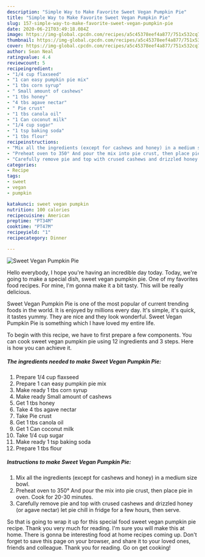 ```yaml
---
description: "Simple Way to Make Favorite Sweet Vegan Pumpkin Pie"
title: "Simple Way to Make Favorite Sweet Vegan Pumpkin Pie"
slug: 157-simple-way-to-make-favorite-sweet-vegan-pumpkin-pie
date: 2020-06-21T03:49:18.084Z
image: https://img-global.cpcdn.com/recipes/a5c45378eef4a877/751x532cq70/sweet-vegan-pumpkin-pie-recipe-main-photo.jpg
thumbnail: https://img-global.cpcdn.com/recipes/a5c45378eef4a877/751x532cq70/sweet-vegan-pumpkin-pie-recipe-main-photo.jpg
cover: https://img-global.cpcdn.com/recipes/a5c45378eef4a877/751x532cq70/sweet-vegan-pumpkin-pie-recipe-main-photo.jpg
author: Sean Neal
ratingvalue: 4.4
reviewcount: 5
recipeingredient:
- "1/4 cup flaxseed"
- "1 can easy pumpkin pie mix"
- "1 tbs corn syrup"
- " Small amount of cashews"
- "1 tbs honey"
- "4 tbs agave nectar"
- " Pie crust"
- "1 tbs canola oil"
- "1 Can coconut milk"
- "1/4 cup sugar"
- "1 tsp baking soda"
- "1 tbs flour"
recipeinstructions:
- "Mix all the ingredients (except for cashews and honey) in a medium size bowl."
- "Preheat oven to 350° And pour the mix into pie crust, then place pie in oven. Cook for 20-30 minutes."
- "Carefully remove pie and top with crused cashews and drizzled honey (or agave nectar) let pie chill in fridge for a few hours, then serve."
categories:
- Recipe
tags:
- sweet
- vegan
- pumpkin

katakunci: sweet vegan pumpkin 
nutrition: 100 calories
recipecuisine: American
preptime: "PT34M"
cooktime: "PT47M"
recipeyield: "1"
recipecategory: Dinner

---
```



![Sweet Vegan Pumpkin Pie](https://img-global.cpcdn.com/recipes/a5c45378eef4a877/751x532cq70/sweet-vegan-pumpkin-pie-recipe-main-photo.jpg)

Hello everybody, I hope you're having an incredible day today. Today, we're going to make a special dish, sweet vegan pumpkin pie. One of my favorites food recipes. For mine, I'm gonna make it a bit tasty. This will be really delicious.

Sweet Vegan Pumpkin Pie is one of the most popular of current trending foods in the world. It is enjoyed by millions every day. It's simple, it's quick, it tastes yummy. They are nice and they look wonderful. Sweet Vegan Pumpkin Pie is something which I have loved my entire life.




To begin with this recipe, we have to first prepare a few components. You can cook sweet vegan pumpkin pie using 12 ingredients and 3 steps. Here is how you can achieve it.

<!--inarticleads1-->

##### The ingredients needed to make Sweet Vegan Pumpkin Pie:

1. Prepare 1/4 cup flaxseed
1. Prepare 1 can easy pumpkin pie mix
1. Make ready 1 tbs corn syrup
1. Make ready  Small amount of cashews
1. Get 1 tbs honey
1. Take 4 tbs agave nectar
1. Take  Pie crust
1. Get 1 tbs canola oil
1. Get 1 Can coconut milk
1. Take 1/4 cup sugar
1. Make ready 1 tsp baking soda
1. Prepare 1 tbs flour




<!--inarticleads2-->

##### Instructions to make Sweet Vegan Pumpkin Pie:

1. Mix all the ingredients (except for cashews and honey) in a medium size bowl.
1. Preheat oven to 350° And pour the mix into pie crust, then place pie in oven. Cook for 20-30 minutes.
1. Carefully remove pie and top with crused cashews and drizzled honey (or agave nectar) let pie chill in fridge for a few hours, then serve.




So that is going to wrap it up for this special food sweet vegan pumpkin pie recipe. Thank you very much for reading. I'm sure you will make this at home. There is gonna be interesting food at home recipes coming up. Don't forget to save this page on your browser, and share it to your loved ones, friends and colleague. Thank you for reading. Go on get cooking!

